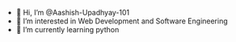 - 👋 Hi, I’m @Aashish-Upadhyay-101
- 👀 I’m interested in Web Development and Software Engineering
- 🌱 I’m currently learning python

<!---
Aashish-Upadhyay-101/Aashish-Upadhyay-101 is a ✨ special ✨ repository because its `README.md` (this file) appears on your GitHub profile.
You can click the Preview link to take a look at your changes.
--->
